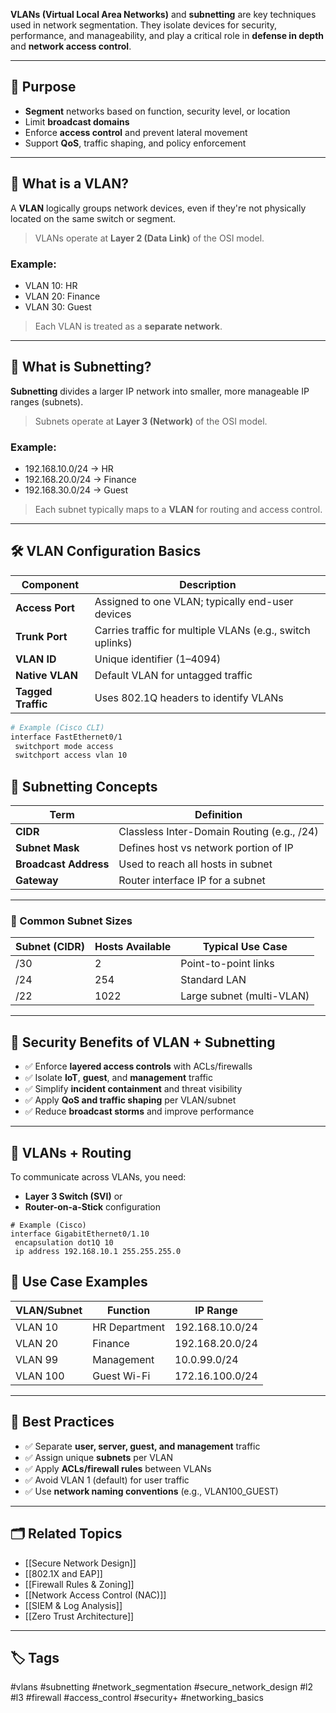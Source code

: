 **VLANs (Virtual Local Area Networks)** and **subnetting** are key techniques used in network segmentation. They isolate devices for security, performance, and manageability, and play a critical role in **defense in depth** and **network access control**.

---

## 🎯 Purpose

- **Segment** networks based on function, security level, or location
- Limit **broadcast domains**
- Enforce **access control** and prevent lateral movement
- Support **QoS**, traffic shaping, and policy enforcement

---

## 🔸 What is a VLAN?

A **VLAN** logically groups network devices, even if they're not physically located on the same switch or segment.

> VLANs operate at **Layer 2 (Data Link)** of the OSI model.

### Example:
- VLAN 10: HR
- VLAN 20: Finance
- VLAN 30: Guest

> Each VLAN is treated as a **separate network**.

---

## 🔹 What is Subnetting?

**Subnetting** divides a larger IP network into smaller, more manageable IP ranges (subnets).

> Subnets operate at **Layer 3 (Network)** of the OSI model.

### Example:
- 192.168.10.0/24 → HR
- 192.168.20.0/24 → Finance
- 192.168.30.0/24 → Guest

> Each subnet typically maps to a **VLAN** for routing and access control.

---

## 🛠 VLAN Configuration Basics

| Component           | Description                                         |
|----------------------|-----------------------------------------------------|
| **Access Port**      | Assigned to one VLAN; typically end-user devices    |
| **Trunk Port**       | Carries traffic for multiple VLANs (e.g., switch uplinks) |
| **VLAN ID**          | Unique identifier (1–4094)                          |
| **Native VLAN**      | Default VLAN for untagged traffic                   |
| **Tagged Traffic**   | Uses 802.1Q headers to identify VLANs               |

```bash
# Example (Cisco CLI)
interface FastEthernet0/1
 switchport mode access
 switchport access vlan 10
```

## 🧠 Subnetting Concepts

|Term|Definition|
|---|---|
|**CIDR**|Classless Inter-Domain Routing (e.g., /24)|
|**Subnet Mask**|Defines host vs network portion of IP|
|**Broadcast Address**|Used to reach all hosts in subnet|
|**Gateway**|Router interface IP for a subnet|

---

### 📏 Common Subnet Sizes

|Subnet (CIDR)|Hosts Available|Typical Use Case|
|---|---|---|
|/30|2|Point-to-point links|
|/24|254|Standard LAN|
|/22|1022|Large subnet (multi-VLAN)|

---

## 🔐 Security Benefits of VLAN + Subnetting

- ✅ Enforce **layered access controls** with ACLs/firewalls
- ✅ Isolate **IoT**, **guest**, and **management** traffic
- ✅ Simplify **incident containment** and threat visibility
- ✅ Apply **QoS and traffic shaping** per VLAN/subnet
- ✅ Reduce **broadcast storms** and improve performance

---

## 🔄 VLANs + Routing

To communicate across VLANs, you need:

- **Layer 3 Switch (SVI)** or
- **Router-on-a-Stick** configuration

```
# Example (Cisco)
interface GigabitEthernet0/1.10
 encapsulation dot1Q 10
 ip address 192.168.10.1 255.255.255.0
```

## 🧱 Use Case Examples

|VLAN/Subnet|Function|IP Range|
|---|---|---|
|VLAN 10|HR Department|192.168.10.0/24|
|VLAN 20|Finance|192.168.20.0/24|
|VLAN 99|Management|10.0.99.0/24|
|VLAN 100|Guest Wi-Fi|172.16.100.0/24|

---

## 🧠 Best Practices

- ✅ Separate **user, server, guest, and management** traffic
- ✅ Assign unique **subnets** per VLAN
- ✅ Apply **ACLs/firewall rules** between VLANs
- ✅ Avoid VLAN 1 (default) for user traffic
- ✅ Use **network naming conventions** (e.g., VLAN100_GUEST)

---

## 🗂 Related Topics

- [[Secure Network Design]]
- [[802.1X and EAP]]
- [[Firewall Rules & Zoning]]
- [[Network Access Control (NAC)]]
- [[SIEM & Log Analysis]]
- [[Zero Trust Architecture]]

---

## 🏷 Tags

#vlans #subnetting #network_segmentation #secure_network_design #l2 #l3 #firewall #access_control #security+ #networking_basics